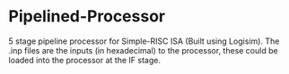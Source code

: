 # Pipelined-Processor
5 stage pipeline processor for Simple-RISC ISA (Built using Logisim).
The .inp files are the inputs (in hexadecimal) to the processor, these could be loaded into the processor at the IF stage.

